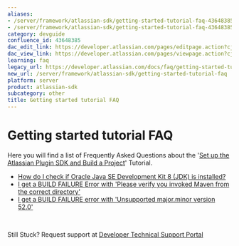 ```yaml
---
aliases:
- /server/framework/atlassian-sdk/getting-started-tutorial-faq-43648385.html
- /server/framework/atlassian-sdk/getting-started-tutorial-faq-43648385.md
category: devguide
confluence_id: 43648385
dac_edit_link: https://developer.atlassian.com/pages/editpage.action?cjm=wozere&pageId=43648385
dac_view_link: https://developer.atlassian.com/pages/viewpage.action?cjm=wozere&pageId=43648385
learning: faq
legacy_url: https://developer.atlassian.com/docs/faq/getting-started-tutorial-faq
new_url: /server/framework/atlassian-sdk/getting-started-tutorial-faq
platform: server
product: atlassian-sdk
subcategory: other
title: Getting started tutorial FAQ
---
```

# Getting started tutorial FAQ

Here you will find a list of Frequently Asked Questions about the '[Set up the Atlassian Plugin SDK and Build a Project](/server/framework/atlassian-sdk/set-up-the-atlassian-plugin-sdk-and-build-a-project)' Tutorial.

-   [How do I check if Oracle Java SE Development Kit 8 (JDK) is installed?](/server/framework/atlassian-sdk/43648393.html)
-   [I get a BUILD FAILURE Error with 'Please verify you invoked Maven from the correct directory'](/server/framework/atlassian-sdk/43648418.html)
-   [I get a BUILD FAILURE error with 'Unsupported major.minor version 52.0'](/server/framework/atlassian-sdk/43648401.html)

 

Still Stuck? Request support at <a href="https://ecosystem.atlassian.net/servicedesk/customer/portal/14" class="external-link">Developer Technical Support Portal</a>










































